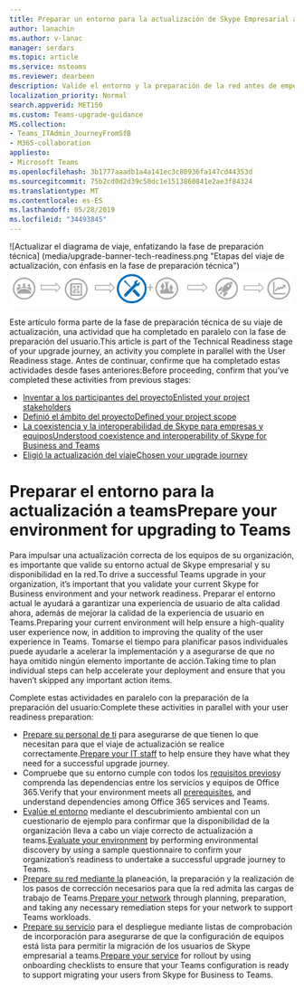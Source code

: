 ```yaml
---
title: Preparar un entorno para la actualización de Skype Empresarial a Teams
author: lanachin
ms.author: v-lanac
manager: serdars
ms.topic: article
ms.service: msteams
ms.reviewer: dearbeen
description: Valide el entorno y la preparación de la red antes de empezar la actualización de Skype empresarial a teams.
localization_priority: Normal
search.appverid: MET150
ms.custom: Teams-upgrade-guidance
MS.collection:
- Teams_ITAdmin_JourneyFromSfB
- M365-collaboration
appliesto:
- Microsoft Teams
ms.openlocfilehash: 3b1777aaadb1a4a141ec3c80936fa147cd44353d
ms.sourcegitcommit: 75b2cd0d2d39c50dc1e1513860841e2ae3f84324
ms.translationtype: MT
ms.contentlocale: es-ES
ms.lasthandoff: 05/28/2019
ms.locfileid: "34493845"
---
```

<span data-ttu-id="b6266-103">![Actualizar el diagrama de viaje, enfatizando la fase de preparación técnica] (media/upgrade-banner-tech-readiness.png "Etapas del viaje de actualización, con énfasis en la fase de preparación técnica")</span><span class="sxs-lookup"><span data-stu-id="b6266-103">![Upgrade journey diagram, emphasizing the Technical Readiness stage](media/upgrade-banner-tech-readiness.png "Stages of the upgrade journey, with emphasis on the Technical Readiness stage")</span></span>

<span data-ttu-id="b6266-104">Este artículo forma parte de la fase de preparación técnica de su viaje de actualización, una actividad que ha completado en paralelo con la fase de preparación del usuario.</span><span class="sxs-lookup"><span data-stu-id="b6266-104">This article is part of the Technical Readiness stage of your upgrade journey, an activity you complete in parallel with the User Readiness stage.</span></span> <span data-ttu-id="b6266-105">Antes de continuar, confirme que ha completado estas actividades desde fases anteriores:</span><span class="sxs-lookup"><span data-stu-id="b6266-105">Before proceeding, confirm that you’ve completed these activities from previous stages:</span></span>

- [<span data-ttu-id="b6266-106">Inventar a los participantes del proyecto</span><span class="sxs-lookup"><span data-stu-id="b6266-106">Enlisted your project stakeholders</span></span>](upgrade-enlist-stakeholders.md)
- [<span data-ttu-id="b6266-107">Definió el ámbito del proyecto</span><span class="sxs-lookup"><span data-stu-id="b6266-107">Defined your project scope</span></span>](https://aka.ms/SkypetoTeams-Scope)
- [<span data-ttu-id="b6266-108">La coexistencia y la interoperabilidad de Skype para empresas y equipos</span><span class="sxs-lookup"><span data-stu-id="b6266-108">Understood coexistence and interoperability of Skype for Business and Teams</span></span>](https://aka.ms/SkypeToTeams-Coexist)
- [<span data-ttu-id="b6266-109">Eligió la actualización del viaje</span><span class="sxs-lookup"><span data-stu-id="b6266-109">Chosen your upgrade journey</span></span>](upgrade-and-coexistence-of-skypeforbusiness-and-teams.md)

# <a name="prepare-your-environment-for-upgrading-to-teams"></a><span data-ttu-id="b6266-110">Preparar el entorno para la actualización a teams</span><span class="sxs-lookup"><span data-stu-id="b6266-110">Prepare your environment for upgrading to Teams</span></span>

<span data-ttu-id="b6266-111">Para impulsar una actualización correcta de los equipos de su organización, es importante que valide su entorno actual de Skype empresarial y su disponibilidad en la red.</span><span class="sxs-lookup"><span data-stu-id="b6266-111">To drive a successful Teams upgrade in your organization, it’s important that you validate your current Skype for Business environment and your network readiness.</span></span> <span data-ttu-id="b6266-112">Preparar el entorno actual le ayudará a garantizar una experiencia de usuario de alta calidad ahora, además de mejorar la calidad de la experiencia de usuario en Teams.</span><span class="sxs-lookup"><span data-stu-id="b6266-112">Preparing your current environment will help ensure a high-quality user experience now, in addition to improving the quality of the user experience in Teams.</span></span> <span data-ttu-id="b6266-113">Tomarse el tiempo para planificar pasos individuales puede ayudarle a acelerar la implementación y a asegurarse de que no haya omitido ningún elemento importante de acción.</span><span class="sxs-lookup"><span data-stu-id="b6266-113">Taking time to plan individual steps can help accelerate your deployment and ensure that you haven’t skipped any important action items.</span></span>

<span data-ttu-id="b6266-114">Complete estas actividades en paralelo con la preparación de la preparación del usuario:</span><span class="sxs-lookup"><span data-stu-id="b6266-114">Complete these activities in parallel with your user readiness preparation:</span></span>

- <span data-ttu-id="b6266-115">[Prepare su personal de ti](upgrade-prepare-IT-pros.md) para asegurarse de que tienen lo que necesitan para que el viaje de actualización se realice correctamente.</span><span class="sxs-lookup"><span data-stu-id="b6266-115">[Prepare your IT staff](upgrade-prepare-IT-pros.md) to help ensure they have what they need for a successful upgrade journey.</span></span>
- <span data-ttu-id="b6266-116">Compruebe que su entorno cumple con todos los [requisitos previos](upgrade-plan-journey-prerequisites.md)y comprenda las dependencias entre los servicios y equipos de Office 365.</span><span class="sxs-lookup"><span data-stu-id="b6266-116">Verify that your environment meets all [prerequisites](upgrade-plan-journey-prerequisites.md), and understand dependencies among Office 365 services and Teams.</span></span>
- <span data-ttu-id="b6266-117">[Evalúe el entorno](upgrade-plan-journey-evaluate-environment.md) mediante el descubrimiento ambiental con un cuestionario de ejemplo para confirmar que la disponibilidad de la organización lleva a cabo un viaje correcto de actualización a teams.</span><span class="sxs-lookup"><span data-stu-id="b6266-117">[Evaluate your environment](upgrade-plan-journey-evaluate-environment.md) by performing environmental discovery by using a sample questionnaire to confirm your organization’s readiness to undertake a successful upgrade journey to Teams.</span></span>
- <span data-ttu-id="b6266-118">[Prepare su red mediante la](upgrade-prepare-environment-prepare-network.md) planeación, la preparación y la realización de los pasos de corrección necesarios para que la red admita las cargas de trabajo de Teams.</span><span class="sxs-lookup"><span data-stu-id="b6266-118">[Prepare your network](upgrade-prepare-environment-prepare-network.md) through planning, preparation, and taking any necessary remediation steps for your network to support Teams workloads.</span></span>
- <span data-ttu-id="b6266-119">[Prepare su servicio](upgrade-prepare-environment-prepare-service.md) para el despliegue mediante listas de comprobación de incorporación para asegurarse de que la configuración de equipos está lista para permitir la migración de los usuarios de Skype empresarial a teams.</span><span class="sxs-lookup"><span data-stu-id="b6266-119">[Prepare your service](upgrade-prepare-environment-prepare-service.md) for rollout by using onboarding checklists to ensure that your Teams configuration is ready to support migrating your users from Skype for Business to Teams.</span></span>
